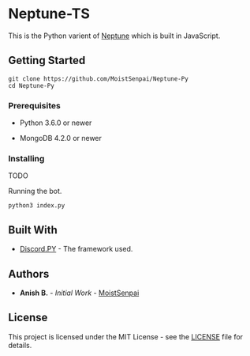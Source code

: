 # Neptune-TS

This is the Python varient of [Neptune](https://github.com/MoistSenpai/Neptune) which is built in JavaScript.

## Getting Started

```
git clone https://github.com/MoistSenpai/Neptune-Py
cd Neptune-Py
```

### Prerequisites

* Python 3.6.0 or newer

* MongoDB 4.2.0 or newer

### Installing

TODO

Running the bot.

```
python3 index.py
```

## Built With

* [Discord.PY](https://github.com/Rapptz/discord.py) - The framework used.

## Authors

* **Anish B.** - *Initial Work* - [MoistSenpai](https://github.com/MoistSenpai)

## License

This project is licensed under the MIT License - see the [LICENSE](LICENSE) file for details.
